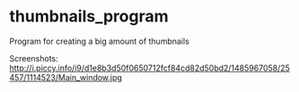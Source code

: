 # thumbnails_program
Program for creating a big amount of thumbnails

Screenshots: http://i.piccy.info/i9/d1e8b3d50f0650712fcf84cd82d50bd2/1485967058/25457/1114523/Main_window.jpg
